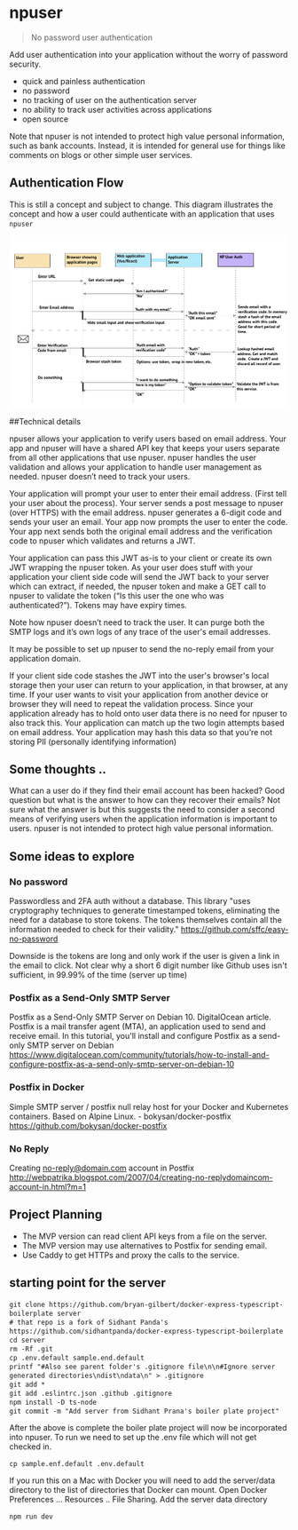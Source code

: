 # npuser

> No password user authentication 

Add user authentication into your application without the worry of password security.

- quick and painless authentication
- no password
- no tracking of user on the authentication server
- no ability to track user activities across applications
- open source

Note that npuser is not intended to protect high value personal information, such as bank accounts.  Instead, it is intended for general use for things like comments on blogs or other simple user services. 

## Authentication Flow

This is still a concept and subject to change.  This diagram illustrates the concept and how a user could authenticate with an application that uses ```npuser```

![1]



##Technical details

npuser allows your application to verify users based on email address.  Your app and npuser will have a shared API key that keeps your users separate from all other applications that use npuser.  npuser handles the user validation and allows your application to handle user management as needed.  npuser doesn’t need to track your users.

Your application will prompt your user to enter their email address. (First tell your user about the process).  Your server sends a post message to npuser (over HTTPS) with the email address.  npuser generates a 6-digit code and sends your user an email. Your app now prompts the user to enter the code. Your app next sends both the original email address and the verification code to npuser which validates and returns a JWT. 

Your application can pass this JWT as-is to your client or create its own JWT wrapping the npuser token. As your user does stuff with your application your client side code will send the JWT back to your server which can extract, if needed, the npuser token and make a GET call to npuser to validate the token (“Is this user the one who was authenticated?”). Tokens may have expiry times.

Note how npuser doesn’t need to track the user.  It can purge both the SMTP logs and it’s own logs of any trace of the user's email addresses.  

It may be possible to set up npuser to send the no-reply email from your application domain.

If your client side code stashes the JWT into the user's browser's local storage then your user can return to your application, in that browser, at any time. If your user wants to visit your application from another device or browser they will need to repeat the validation process.  Since your application already has to hold onto user data there is no need for npuser to also track this. Your application can match up the two login attempts based on email address.  Your application may hash this data so that you’re not storing PII (personally identifying information)


## Some thoughts ..

What can a user do if they find their email account has been hacked?  Good question but what is the answer to how can they recover their emails? Not sure what the answer is but this suggests the need to consider a second means of verifying users when the application information is important to users.  npuser is not intended to protect high value personal information.


## Some ideas to explore

### No password
Passwordless and 2FA auth without a database. This library "uses cryptography techniques to generate timestamped tokens, eliminating the need for a database to store tokens. The tokens themselves contain all the information needed to check for their validity."
https://github.com/sffc/easy-no-password

Downside is the tokens are long and only work if the user is given a link in the email to click. Not clear why a short 6 digit number like Github uses isn't sufficient, in 99.99% of the time (server up time)


### Postfix as a Send-Only SMTP Server

Postfix as a Send-Only SMTP Server on Debian 10. DigitalOcean article.  Postfix is a mail transfer agent (MTA), an application used to send and receive email. In this tutorial, you'll install and configure Postfix as a send-only SMTP server on Debian
https://www.digitalocean.com/community/tutorials/how-to-install-and-configure-postfix-as-a-send-only-smtp-server-on-debian-10

### Postfix in Docker

Simple SMTP server / postfix null relay host for your Docker and Kubernetes containers. Based on Alpine Linux. - bokysan/docker-postfix
https://github.com/bokysan/docker-postfix

### No Reply
Creating no-reply@domain.com account in Postfix
http://webpatrika.blogspot.com/2007/04/creating-no-replydomaincom-account-in.html?m=1

## Project Planning
 - The MVP version can read client API keys from a file on the server.
 - The MVP version may use alternatives to Postfix for sending email.
 - Use Caddy to get HTTPs and proxy the calls to the service.
 

## starting point for the server

```
git clone https://github.com/bryan-gilbert/docker-express-typescript-boilerplate server
# that repo is a fork of Sidhant Panda's https://github.com/sidhantpanda/docker-express-typescript-boilerplate
cd server
rm -Rf .git
cp .env.default sample.end.default
printf "#Also see parent folder's .gitignore file\n\n#Ignore server generated directories\ndist\ndata\n" > .gitignore
git add *
git add .eslintrc.json .github .gitignore
npm install -D ts-node
git commit -m "Add server from Sidhant Prana's boiler plate project"

```

After the above is complete the boiler plate project will now be incorporated into npuser. To run we need to
set up the .env file which will not get checked in.
```
cp sample.enf.default .env.default
```

If you run this on a Mac with Docker you will need to add the server/data directory to the list of directories that
Docker can mount. Open Docker Preferences ...  Resources .. File Sharing.  Add the server data directory

```
npm run dev
```


[1]: ./NoPasswordUserAuth.png 
